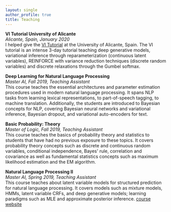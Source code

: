 ```yaml
---
layout: single
author_profile: true
title: Teaching
---
```


**VI Tutorial University of Alicante**<br/>
_Alicante, Spain, January 2020_<br/>
I helped give the [VI Tutorial](https://vitutorial.github.io/tour/ua2020) at the University of Alicante, Spain. The VI tutorial is an intense 3-day tutorial teaching deep generative models, variational inference through reparameterization (continuous latent variables), REINFORCE with variance reduction techniques (discrete random variables) and discrete relaxations through the Gumbel softmax.

**Deep Learning for Natural Language Processing**<br/>
_Master AI, Fall 2019, Teaching Assistant_<br/>
This course teaches the essential architectures and parameter estimation procedures used in modern natural language processing. It spans NLP tasks from learning lexical representations, to part-of-speech tagging, to machine translation. Additionally, the students are introduced to Bayesian concepts for NLP, covering Bayesian neural networks and variational inference, Bayesian dropout, and variational auto-encoders for text.

**Basic Probability: Theory**<br/>
_Master of Logic, Fall 2019, Teaching Assistant_<br/>
This course teaches the basics of probability theory and statistics to students that have had no previous exposure to these topics. It covers probability theory concepts such as discrete and continuous random variables, conditional independence, Bayes' rule, correlation and covariance as well as fundamental statistics concepts such as maximum likelihood estimation and the EM algorithm.

**Natural Language Processing II**<br/>
_Master AI, Spring 2019, Teaching Assistant_<br/>
This course teaches about latent variable models for structured prediction for natural language processing. It covers models such as mixture models, HMMs, latent variable CRFs, and deep generative models; learning paradigms such as MLE and approximate posterior inference. [course website](https://uva-slpl.github.io/nlp2/)
